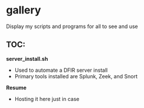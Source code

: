 # gallery
Display my scripts and programs for all to see and use

## TOC:
**server_install.sh**
- Used to automate a DFIR server install
- Primary tools installed are Splunk, Zeek, and Snort

**Resume**
- Hosting it here just in case

